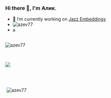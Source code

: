 ### Hi there 👋, I'm Алик. <!-- Hi there 👋 -->
- 🔭 I’m currently working on [Jazz Embeddings](https://www.mateuszdorobek.pl/posts/2020/06/Jazz-chords-generation)
- <img align="left" src="https://github-readme-stats.vercel.app/api/top-langs/?username=azev77&layout=compact&hide=html" alt="azev77" />
- a





<br/>
<!-- Most used languages on Github -->
<img align="left" src="https://github-readme-stats.vercel.app/api/top-langs/?username=azev77&layout=compact&hide=html" alt="azev77" />    

<br/> <br/>
<!-- Count Github profile views: https://github.com/antonkomarev/github-profile-views-counter -->

![](https://komarev.com/ghpvc/?username=azev77)    

<br/> <br/>

<p>&nbsp;<img align="center" src="https://github-readme-stats.vercel.app/api?username=azev77&show_icons=true" alt="azev77" /></p>

<!--
Count AZ website views
<img src="https://hitcounter.pythonanywhere.com/nocount/tag.svg?url=https%3A%2F%2Fazev77.github.io%2F" alt="Hits">
![Hits](https://hitcounter.pythonanywhere.com/nocount/tag.svg?url=https%3A%2F%2Fazev77.github.io%2F)
-->

<!--
https://github.com/gjbae1212/hit-counter
-->

<!--
[![Hits](https://hits.seeyoufarm.com/api/count/incr/badge.svg?url=https%3A%2F%2Fazev77.github.io&count_bg=%2379C83D&title_bg=%23555555&icon=&icon_color=%23E7E7E7&title=hits&edge_flat=false)](https://hits.seeyoufarm.com)

<a href="https://hits.seeyoufarm.com"><img src="https://hits.seeyoufarm.com/api/count/incr/badge.svg?url=https%3A%2F%2Fazev77.github.io&count_bg=%2379C83D&title_bg=%23555555&icon=&icon_color=%23E7E7E7&title=hits&edge_flat=false"/></a>

-->

<!--
https://hits.seeyoufarm.com/api/count/incr/badge.svg?url=https%3A%2F%2Fazev77.github.io&count_bg=%2379C83D&title_bg=%23555555&icon=&icon_color=%23E7E7E7&title=hits&edge_flat=false
-->





<!--
let targetUrl = 'https://azev77.github.io/';
let query = '?url=' + encodeURIComponent(targetUrl);
let xmlHttp = new XMLHttpRequest();
xmlHttp.withCredentials = true;
xmlHttp.open('GET', 'https://hitcounter.pythonanywhere.com/nocount' + query, false);
xmlHttp.send(null);
count = xmlHttp.responseText;
-->





<!--
**azev77/azev77** is a ✨ _special_ ✨ repository because its `README.md` (this file) appears on your GitHub profile.

Here are some ideas to get you started:

- 🔭 I’m currently working on ...
- 🌱 I’m currently learning ...
- 👯 I’m looking to collaborate on ...
- 🤔 I’m looking for help with ...
- 💬 Ask me about ...
- 📫 How to reach me: ...
- 😄 Pronouns: ...
- ⚡ Fun fact: ...
-->
